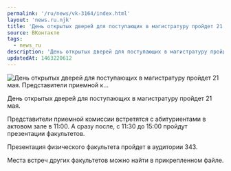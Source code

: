 ```yaml
---
permalink: '/ru/news/vk-3164/index.html'
layout: 'news.ru.njk'
title: 'День открытых дверей для поступающих в магистратуру пройдет 21 мая.    Представители приемной к…'
source: ВКонтакте
tags:
  - news_ru
description: 'День открытых дверей для поступающих в магистратуру пройдет 21 мая.    Представители приемной к…'
updatedAt: 1463220612
---
```

![День открытых дверей для поступающих в магистратуру пройдет 21 мая.    Представители приемной к…](https://sun9-2.userapi.com/impf/c630529/v630529484/2b9e0/byD6m0sVGiM.jpg?size=1280x853&quality=96&proxy=1&sign=5e0f97759f5bd63d7945bbfb480c7bf5&c_uniq_tag=Cmnqx1Wji7pfEy75chM-s9XbjekP81GB5b0MNh1HCCw&type=album)

День открытых дверей для поступающих в магистратуру пройдет 21 мая.

Представители приемной комиссии встретятся с абитуриентами в актовом зале в 11:00. А сразу после, с 11:30 до 15:00 пройдут презентации факультетов.

Презентация физического факультета пройдет в аудитории 343.

Места встреч других факультетов можно найти в прикрепленном файле.
